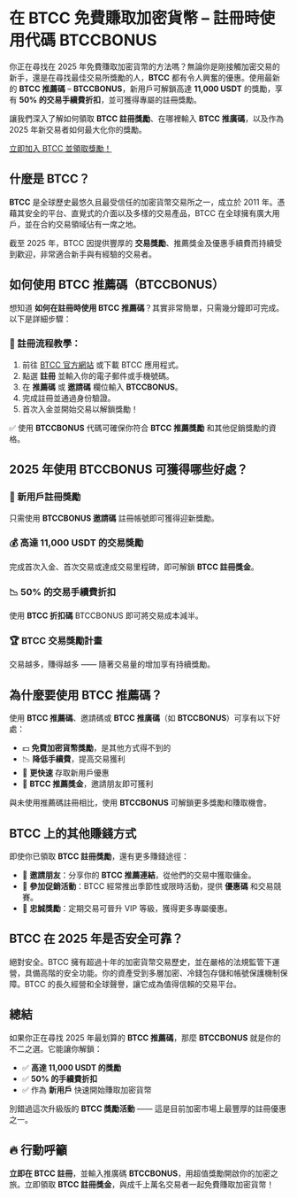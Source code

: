 <h1>在 BTCC 免費賺取加密貨幣 – 註冊時使用代碼 BTCCBONUS</h1>

<p>你正在尋找在 2025 年免費賺取加密貨幣的方法嗎？無論你是剛接觸加密交易的新手，還是在尋找最佳交易所獎勵的人，<strong>BTCC</strong> 都有令人興奮的優惠。使用最新的 <strong>BTCC 推薦碼</strong> – <strong>BTCCBONUS</strong>，新用戶可解鎖高達 <strong>11,000 USDT</strong> 的獎勵，享有 <strong>50% 的交易手續費折扣</strong>，並可獲得專屬的註冊獎勵。</p>

<p>讓我們深入了解如何領取 <strong>BTCC 註冊獎勵</strong>、在哪裡輸入 <strong>BTCC 推廣碼</strong>，以及作為 2025 年新交易者如何最大化你的獎勵。</p>
<a href="https://partner.btcc.com/us/c/BTCCBONUS/9303" target="_blank">立即加入 BTCC 並領取獎勵！</a>

<h2>什麼是 BTCC？</h2>
<p><strong>BTCC</strong> 是全球歷史最悠久且最受信任的加密貨幣交易所之一，成立於 2011 年。憑藉其安全的平台、直覺式的介面以及多樣的交易產品，BTCC 在全球擁有廣大用戶，並在合約交易領域佔有一席之地。</p>

<p>截至 2025 年，BTCC 因提供豐厚的 <strong>交易獎勵</strong>、推薦獎金及優惠手續費而持續受到歡迎，非常適合新手與有經驗的交易者。</p>

<h2>如何使用 BTCC 推薦碼（BTCCBONUS）</h2>
<p>想知道 <strong>如何在註冊時使用 BTCC 推薦碼</strong>？其實非常簡單，只需幾分鐘即可完成。以下是詳細步驟：</p>

<h3>🔹 註冊流程教學：</h3>
<ol>
  <li>前往 <a href="https://www.btcc.com" target="_blank" rel="noopener noreferrer">BTCC 官方網站</a> 或下載 BTCC 應用程式。</li>
  <li>點選 <strong>註冊</strong> 並輸入你的電子郵件或手機號碼。</li>
  <li>在 <strong>推薦碼</strong> 或 <strong>邀請碼</strong> 欄位輸入 <strong>BTCCBONUS</strong>。</li>
  <li>完成註冊並通過身份驗證。</li>
  <li>首次入金並開始交易以解鎖獎勵！</li>
</ol>
<p>✅ 使用 <strong>BTCCBONUS</strong> 代碼可確保你符合 <strong>BTCC 推薦獎勵</strong> 和其他促銷獎勵的資格。</p>

<h2>2025 年使用 BTCCBONUS 可獲得哪些好處？</h2>

<h3>🎁 新用戶註冊獎勵</h3>
<p>只需使用 <strong>BTCCBONUS 邀請碼</strong> 註冊帳號即可獲得迎新獎勵。</p>

<h3>💰 高達 11,000 USDT 的交易獎勵</h3>
<p>完成首次入金、首次交易或達成交易里程碑，即可解鎖 <strong>BTCC 註冊獎金</strong>。</p>

<h3>📉 50% 的交易手續費折扣</h3>
<p>使用 <strong>BTCC 折扣碼</strong> BTCCBONUS 即可將交易成本減半。</p>

<h3>🏆 BTCC 交易獎勵計畫</h3>
<p>交易越多，賺得越多 —— 隨著交易量的增加享有持續獎勵。</p>

<h2>為什麼要使用 BTCC 推薦碼？</h2>
<p>使用 <strong>BTCC 推薦碼</strong>、邀請碼或 <strong>BTCC 推廣碼</strong>（如 <strong>BTCCBONUS</strong>）可享有以下好處：</p>
<ul>
  <li>💵 <strong>免費加密貨幣獎勵</strong>，是其他方式得不到的</li>
  <li>📉 <strong>降低手續費</strong>，提高交易獲利</li>
  <li>🚀 <strong>更快速</strong> 存取新用戶優惠</li>
  <li>🎉 <strong>BTCC 推薦獎金</strong>，邀請朋友即可獲利</li>
</ul>
<p>與未使用推薦碼註冊相比，使用 <strong>BTCCBONUS</strong> 可解鎖更多獎勵和賺取機會。</p>

<h2>BTCC 上的其他賺錢方式</h2>
<p>即使你已領取 <strong>BTCC 註冊獎勵</strong>，還有更多賺錢途徑：</p>
<ul>
  <li>📢 <strong>邀請朋友</strong>：分享你的 <strong>BTCC 推薦連結</strong>，從他們的交易中獲取傭金。</li>
  <li>🔁 <strong>參加促銷活動</strong>：BTCC 經常推出季節性或限時活動，提供 <strong>優惠碼</strong> 和交易競賽。</li>
  <li>💼 <strong>忠誠獎勵</strong>：定期交易可晉升 VIP 等級，獲得更多專屬優惠。</li>
</ul>

<h2>BTCC 在 2025 年是否安全可靠？</h2>
<p>絕對安全。BTCC 擁有超過十年的加密貨幣交易歷史，並在嚴格的法規監管下運營，具備高階的安全功能。你的資產受到多層加密、冷錢包存儲和帳號保護機制保障。BTCC 的長久經營和全球聲譽，讓它成為值得信賴的交易平台。</p>

<h2>總結</h2>
<p>如果你正在尋找 2025 年最划算的 <strong>BTCC 推薦碼</strong>，那麼 <strong>BTCCBONUS</strong> 就是你的不二之選。它能讓你解鎖：</p>
<ul>
  <li>✅ <strong>高達 11,000 USDT 的獎勵</strong></li>
  <li>✅ <strong>50% 的手續費折扣</strong></li>
  <li>✅ 作為 <strong>新用戶</strong> 快速開始賺取加密貨幣</li>
</ul>
<p>別錯過這次升級版的 <strong>BTCC 獎勵活動</strong> —— 這是目前加密市場上最豐厚的註冊優惠之一。</p>

<h2>🔥 行動呼籲</h2>
<p><strong>立即在 BTCC 註冊</strong>，並輸入推廣碼 <strong>BTCCBONUS</strong>，用超值獎勵開啟你的加密之旅。立即領取 <strong>BTCC 註冊獎金</strong>，與成千上萬名交易者一起免費賺取加密貨幣！</p>

